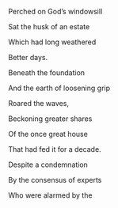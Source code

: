 Perched on God’s windowsill

Sat the husk of an estate 

Which had long weathered 

Better days.

  

Beneath the foundation

And the earth of loosening grip

Roared the waves,

Beckoning greater shares

Of the once great house

That had fed it for a decade. 

  

Despite a condemnation 

By the consensus of experts

Who were alarmed by the